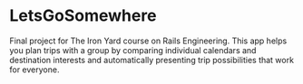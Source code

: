 # LetsGoSomewhere
Final project for The Iron Yard course on Rails Engineering. This app helps you plan trips with a group by comparing individual calendars and destination interests and automatically presenting trip possibilities that work for everyone.
